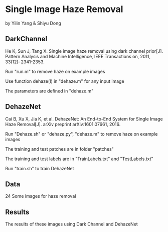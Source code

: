# Single Image Haze Removal 
by Yilin Yang & Shiyu Dong

## DarkChannel
He K, Sun J, Tang X. Single image haze removal using dark channel prior[J]. Pattern Analysis and Machine Intelligence, IEEE Transactions on, 2011, 33(12): 2341-2353.

Run "run.m" to remove haze on example images

Use function dehaze(I) in "dehaze.m" for any input image

The parameters are defined in "dehaze.m"

## DehazeNet
Cai B, Xu X, Jia K, et al. DehazeNet: An End-to-End System for Single Image Haze Removal[J]. arXiv preprint arXiv:1601.07661, 2016.

Run "Dehaze.sh" or "dehaze.py", "dehaze.m" to remove haze on example images

The training and test patches are in folder "patches"

The training and test labels are in "TrainLabels.txt" and "TestLabels.txt"

Run "train.sh" to train DehazeNet

## Data
24 Some images for haze removal

## Results
The results of these images using Dark Channel and DehazeNet
